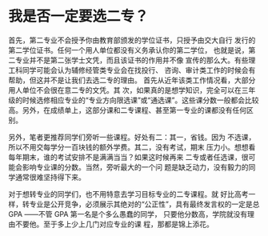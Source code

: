 # 我是否一定要选二专？

首先，第二专业不会授予你由教育部颁发的学位证书，只授予由交大自行  发行的第二学位证书。任何一个用人单位都没有义务承认你的第二学位，  也就是说，第二专业并不是第二张学士文凭，而且该证书的作用并不像  宣传的那么大。有些理工科同学可能会认为辅修经管类专业会在找投行、  咨询、审计类工作的时候会有帮助，但这并不是让我们去选二专的理由。  首先从近年该类工作情况看，大部分用人单位不会很在意二专的文凭。其  次，如果真的是想学知识，完全可以在三年级的时候选修相应专业的“专业方向限选课”或“通选课”。这些课分数一般都会比较高。另外，在成绩单上，这部分课和二专课程、甚至第一专业的课都没有任何区别。

另外，笔者更推荐同学们旁听一些课程。好处有二：其一，省钱。因为  不选课，所以不用交每学分一百块钱的额外学费。其二，没有考试，期末  压力小。想想看每年期末，谁的考试安排不是满满当当？如果这时候再来  二专或者任选课，很可能会影响专业课的分数。当然，旁听最大的一个问  题是缺乏动力，没有毅力的同学通常很难坚持得下来。

对于想转专业的同学们，也不用特意去学习目标专业的二专课程。就 好比高考一样，转专业是公开竞争，必须展示其绝对的“公正性”，具有最终发言权的一定是总 GPA ——不管 GPA 第一名是个多么愚蠢的同学， 只要他分数高，学院就没有理由不要他。至于多上少上几门对应专业的课  程，那都是锦上添花。

